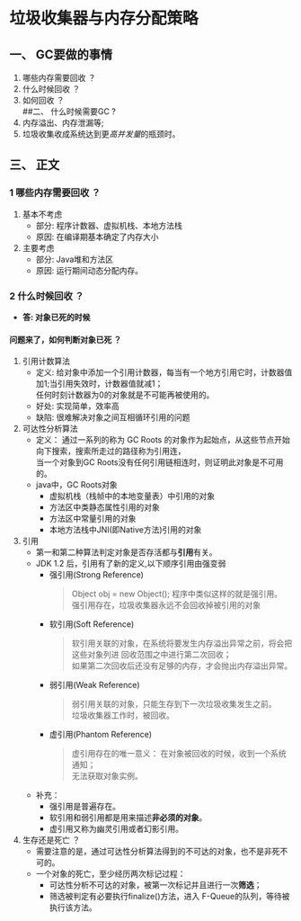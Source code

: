 # 垃圾收集器与内存分配策略
## 一、 GC要做的事情
  1. 哪些内存需要回收 ？  
  2. 什么时候回收 ？
  3. 如何回收 ？   
##二、 什么时候需要GC ? 
  1. 内存溢出、内存泄漏等;
  2. 垃圾收集收成系统达到更*高并发量*的瓶颈时。
## 三、 正文
### 1 哪些内存需要回收 ？
  1. 基本不考虑
     + 部分: 程序计数器、虚拟机栈、本地方法栈
     + 原因: 在编译期基本确定了内存大小
  2. 主要考虑
     + 部分: Java堆和方法区
     + 原因: 运行期间动态分配内存。
### 2 什么时候回收 ？
   - **答: 对象已死的时候**
   #### 问题来了，如何判断对象已死 ？
   1. 引用计数算法
      - 定义: 给对象中添加一个引用计数器，每当有一个地方引用它时，计数器值加1;当引用失效时，计数器值就减1；  
              任何时刻计数器为0的对象就是不可能再被使用的。
      - 好处: 实现简单，效率高
      - 缺陷: 很难解决对象之间互相循环引用的问题
   2. 可达性分析算法
      - 定义： 通过一系列的称为 GC Roots 的对象作为起始点，从这些节点开始向下搜索，搜索所走过的路径称为引用连，   
                当一个对象到GC Roots没有任何引用链相连时，则证明此对象是不可用的。
      - java中，GC Roots对象
        + 虚拟机栈（栈帧中的本地变量表）中引用的对象
        + 方法区中类静态属性引用的对象
        + 方法区中常量引用的对象
        + 本地方法栈中JNI(即Native方法)引用的对象
   3. 引用
      - 第一和第二种算法判定对象是否存活都与**引用**有关。
      - JDK 1.2 后，引用有了新的定义,以下顺序引用由强变弱
        + 强引用(Strong Reference)
          > Object obj = new Object(); 程序中类似这样的就是强引用。  
            强引用存在，垃圾收集器永远不会回收掉被引用的对象
        + 软引用(Soft Reference)
          > 软引用关联的对象，在系统将要发生内存溢出异常之前，将会把这些对象列进 回收范围之中进行第二次回收；  
            如果第二次回收后还没有足够的内存，才会抛出内存溢出异常。
        + 弱引用(Weak Reference)
          > 弱引用关联的对象，只能生存到下一次垃圾收集发生之前。  
            垃圾收集器工作时，被回收。
        + 虚引用(Phantom Reference)
          > 虚引用存在的唯一意义： 在对象被回收的时候，收到一个系统通知；  
            无法获取对象实例。
      - 补充：
        + 强引用是普遍存在。
        + 软引用和弱引用都是用来描述**非必须的对象**。
        + 虚引用又称为幽灵引用或者幻影引用。
   4. 生存还是死亡 ？
      - 需要注意的是，通过可达性分析算法得到的不可达的对象，也不是非死不可的。
      - 一个对象的死亡，至少经历两次标记过程：
        + 可达性分析不可达的对象，被第一次标记并且进行一次**筛选**；
        + 筛选被判定有必要执行finalize()方法，进入 F-Queue的队列，等待被执行该方法。
